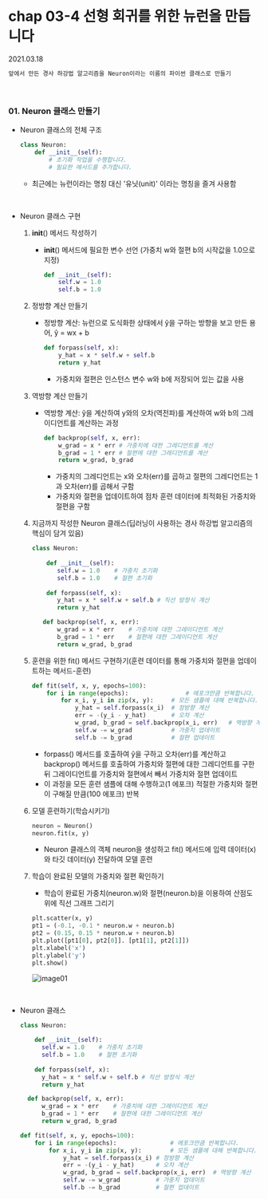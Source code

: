 # chap 03-4 선형 회귀를 위한 뉴런을 만듭니다

2021.03.18

```python
앞에서 만든 경사 하강법 알고리즘을 Neuron이라는 이름의 파이썬 클래스로 만들기
```

<br>

### 01. Neuron 클래스 만들기

* Neuron 클래스의 전체 구조

  ```python
  class Neuron:
      def __init__(self):
          # 초기화 작업을 수행합니다.
          # 필요한 메서드를 추가합니다.
  ```

  * 최근에는 뉴런이라는 명칭 대신 '유닛(unit)' 이라는 명칭을 즐겨 사용함


<br>

* Neuron 클래스 구현
  1. __init__() 메서드 작성하기

     * __init__() 메서드에 필요한 변수 선언 (가중치 w와 절편 b의 시작값을 1.0으로 지정)

       ```python
       def __init__(self):
           self.w = 1.0
           self.b = 1.0
       ```

  2. 정방향 계산 만들기

     * 정방향 계산: 뉴런으로 도식화한 상태에서 ŷ을 구하는 방향을 보고 만든 용어, ŷ = wx + b

       ```python
       def forpass(self, x):
           y_hat = x * self.w + self.b
           return y_hat
       ```
       * 가중치와 절편은 인스턴스 변수 w와 b에 저장되어 있는 값을 사용

  3. 역방향 계산 만들기

     * 역방향 계산: ŷ을 계산하여 y와의 오차(역전파)를 계산하여 w와 b의 그레이디언트를 계산하는 과정

       ```python
       def backprop(self, x, err):
           w_grad = x * err	# 가중치에 대한 그레디언트를 계산
           b_grad = 1 * err	# 절편에 대한 그레디언트를 계산
           return w_grad, b_grad
       ```

       * 가중치의 그레디언트는 x와 오차(err)를 곱하고 절편의 그레디언트는 1과 오차(err)를 곱해서 구함
       * 가중치와 절편을 업데이트하여 점차 훈련 데이터에 최적화된 가중치와 절편을 구함

  4. 지금까지 작성한 Neuron 클래스(딥러닝이 사용하는 경사 하강법 알고리즘의 핵심이 담겨 있음)

     ```python
     class Neuron:
         
         def __init__(self):
         	self.w = 1.0	# 가중치 초기화
         	self.b = 1.0	# 절편 초기화
         
         def forpass(self, x):
         	y_hat = x * self.w + self.b	# 직선 방정식 계산
         	return y_hat
     
     	def backprop(self, x, err):
         	w_grad = x * err	# 가중치에 대한 그레이디언트 계산
         	b_grad = 1 * err	# 절편에 대한 그레이디언트 계산
         	return w_grad, b_grad
     ```

  5. 훈련을 위한 fit() 메서드 구현하기(훈련 데이터를 통해 가중치와 절편을 업데이트하는 메서드-훈련)

     ```python
     def fit(self, x, y, epochs=100):
         for i in range(epochs):				# 에포크만큼 반복합니다.
             for x_i, y_i in zip(x, y):		# 모든 샘플에 대해 반복합니다.
                 y_hat = self.forpass(x_i)	# 정방향 계산
                 err = -(y_i - y_hat)		# 오차 계산
                 w_grad, b_grad = self.backprop(x_i, err)	# 역방향 계산
                 self.w -= w_grad			# 가중치 업데이트
                 self.b -= b_grad			# 절편 업데이트
     ```

     * forpass() 메서드를 호출하여 ŷ을 구하고 오차(err)를 계산하고 backprop() 메서드를 호출하여 가중치와 절편에 대한 그레디언트를 구한 뒤 그레이디언트를 가중치와 절편에서 빼서 가중치와 절편 업데이트
     * 이 과정을 모든 훈련 샘플에 대해 수행하고(1 에포크) 적절한 가중치와 절편이 구해질 만큼(100 에포크) 반복

  6. 모델 훈련하기(학습시키기)

     ```python
     neuron = Neuron()
     neuron.fit(x, y)
     ```

     * Neuron 클래스의 객체 neuron을 생성하고 fit() 메서드에 입력 데이터(x)와 타깃 데이터(y) 전달하여 모델 훈련

  7. 학습이 완료된 모델의 가중치와 절편 확인하기

     * 학습이 완료된 가중치(neuron.w)와 절편(neuron.b)을 이용하여 산점도 위에 직선 그래프 그리기

     ```python
     plt.scatter(x, y)
     pt1 = (-0.1, -0.1 * neuron.w + neuron.b)
     pt2 = (0.15, 0.15 * neuron.w + neuron.b)
     plt.plot([pt1[0], pt2[0]]. [pt1[1], pt2[1]])
     plt.xlabel('x')
     plt.ylabel('y')
     plt.show()
     ```

     ![image01]()

<br>

* Neuron 클래스

  ```python
  class Neuron:
      
      def __init__(self):
      	self.w = 1.0	# 가중치 초기화
      	self.b = 1.0	# 절편 초기화
      
      def forpass(self, x):
      	y_hat = x * self.w + self.b	# 직선 방정식 계산
      	return y_hat
  
  	def backprop(self, x, err):
      	w_grad = x * err	# 가중치에 대한 그레이디언트 계산
      	b_grad = 1 * err	# 절편에 대한 그레이디언트 계산
      	return w_grad, b_grad
  
  def fit(self, x, y, epochs=100):
      for i in range(epochs):				# 에포크만큼 반복합니다.
          for x_i, y_i in zip(x, y):		# 모든 샘플에 대해 반복합니다.
              y_hat = self.forpass(x_i)	# 정방향 계산
              err = -(y_i - y_hat)		# 오차 계산
              w_grad, b_grad = self.backprop(x_i, err)	# 역방향 계산
              self.w -= w_grad			# 가중치 업데이트
              self.b -= b_grad			# 절편 업데이트
  ```

  